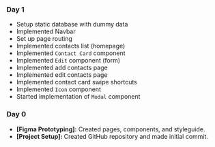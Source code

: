 ### Day 1
- Setup static database with dummy data
- Implemented Navbar
- Set up page routing
- Implemented contacts list (homepage)
- Implemented `Contact Card` component
- Implemented `Edit` component (form)
- Implemented add contacts page
- Implemented edit contacts page
- Implemented contact card swipe shortcuts
- Implemented `Icon` component
- Started implementation of `Modal` component

### Day 0
- **[Figma Prototyping]:** Created pages, components, and styleguide.
- **[Project Setup]:** Created GitHub repository and made initial commit.